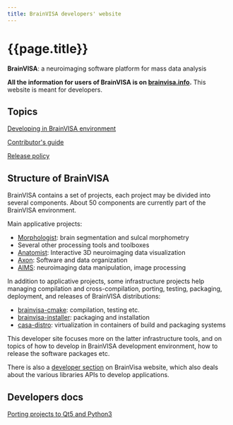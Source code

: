 ```yaml
---
title: BrainVISA developers' website
---
```


# {{page.title}}

**BrainVISA**: a neuroimaging software platform for mass data analysis

**All the information for users of BrainVISA is on [brainvisa.info](http://brainvisa.info/).** This website is meant for developers.


## Topics

[Developing in BrainVISA environment](developing.md)

[Contributor's guide](contributing.md)

[Release policy](release_policy.md)


## Structure of BrainVISA

BrainVISA contains a set of projects, each project may be divided into several components. About 50 components are currently part of the BrainVISA environment.

Main applicative projects:

* [Morphologist](http://brainvisa.info/web/morphologist.html): brain segmentation and sulcal morphometry
* Several other processing tools and toolboxes
* [Anatomist](http://brainvisa.info/web/anatomist.html): Interactive 3D neuroimaging data visualization
* [Axon](http://brainvisa.info/axon/user_doc/index.html): Software and data organization
* [AIMS](http://brainvisa.info/aimsdata/user_doc/index.html): neuroimaging data manipulation, image processing

In addition to applicative projects, some infrastructure projects help managing compilation and cross-compilation, porting, testing, packaging, deployment, and releases of BrainVISA distributions:

* [brainvisa-cmake](http://brainvisa.info/brainvisa-cmake/index.html): compilation, testing etc.
* [brainvisa-installer](http://brainvisa.info/brainvisa-installer/index.html): packaging and installation
* [casa-distro](http://brainvisa.info/casa-distro/index.html): virtualization in containers of build and packaging systems

This developer site focuses more on the latter infrastructure tools, and on topics of how to develop in BrainVISA development environment, how to release the software packages etc.

There is also a [developer section](http://brainvisa.info/web/infrastructure.html) on BrainVisa website, which also deals about the various libraries APIs to develop applications.

## Developers docs

[Porting projects to Qt5 and Python3](porting_projects.md)
